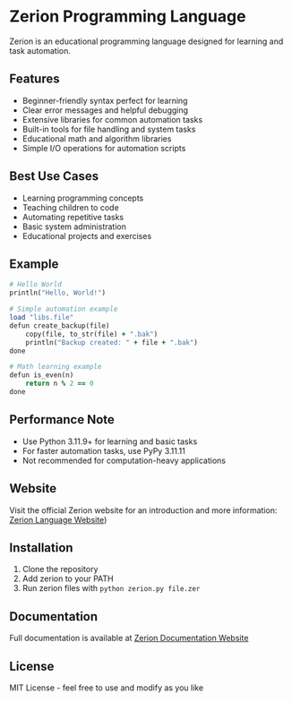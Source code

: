 # Zerion Programming Language

Zerion is an educational programming language designed for learning and task automation.

## Features

- Beginner-friendly syntax perfect for learning
- Clear error messages and helpful debugging
- Extensive libraries for common automation tasks
- Built-in tools for file handling and system tasks
- Educational math and algorithm libraries
- Simple I/O operations for automation scripts

## Best Use Cases

- Learning programming concepts
- Teaching children to code
- Automating repetitive tasks
- Basic system administration
- Educational projects and exercises

## Example

```ruby
# Hello World
println("Hello, World!")

# Simple automation example
load "libs.file"
defun create_backup(file)
    copy(file, to_str(file) + ".bak")
    println("Backup created: " + file + ".bak")
done

# Math learning example
defun is_even(n)
    return n % 2 == 0
done
```

## Performance Note

- Use Python 3.11.9+ for learning and basic tasks
- For faster automation tasks, use PyPy 3.11.11
- Not recommended for computation-heavy applications

## Website

Visit the official Zerion website for an introduction and more information: [Zerion Language Website](https://memecoder12345678.github.io/zerion/))

## Installation

1. Clone the repository
2. Add zerion to your PATH
3. Run zerion files with `python zerion.py file.zer`

## Documentation

Full documentation is available at [Zerion Documentation Website](https://memecoder12345678.github.io/zerion/docs.html)

## License

MIT License - feel free to use and modify as you like
